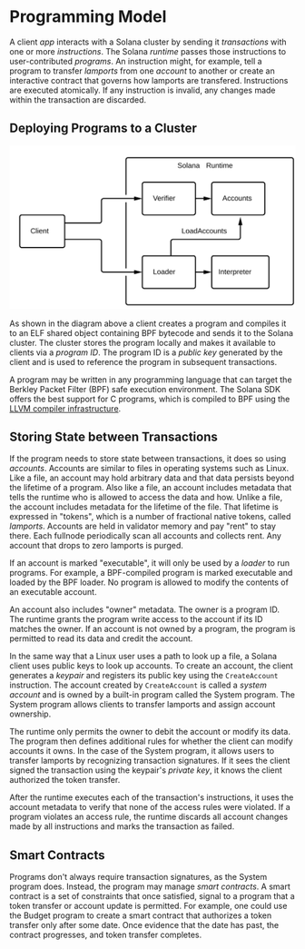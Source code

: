 # Programming Model

A client *app* interacts with a Solana cluster by sending it *transactions*
with one or more *instructions*. The Solana *runtime* passes those instructions
to user-contributed *programs*. An instruction might, for example, tell a
program to transfer *lamports* from one *account* to another or create an interactive
contract that governs how lamports are transfered. Instructions are executed
atomically. If any instruction is invalid, any changes made within the
transaction are discarded.

## Deploying Programs to a Cluster

<img alt="SDK tools" src=".gitbook/assets/sdk-tools.svg" class="center"/>

As shown in the diagram above a client creates a program and compiles it to an
ELF shared object containing BPF bytecode and sends it to the Solana cluster.
The cluster stores the program locally and makes it available to clients via a
*program ID*. The program ID is a *public key* generated by the client and is
used to reference the program in subsequent transactions.

A program may be written in any programming language that can target the
Berkley Packet Filter (BPF) safe execution environment. The Solana SDK offers
the best support for C programs, which is compiled to BPF using the [LLVM
compiler infrastructure](https://llvm.org).

## Storing State between Transactions

If the program needs to store state between transactions, it does so using
*accounts*. Accounts are similar to files in operating systems such as Linux.
Like a file, an account may hold arbitrary data and that data persists beyond
the lifetime of a program. Also like a file, an account includes metadata that
tells the runtime who is allowed to access the data and how. Unlike a file, the
account includes metadata for the lifetime of the file. That lifetime is
expressed in "tokens", which is a number of fractional native tokens, called
*lamports*. Accounts are held in validator memory and pay "rent" to stay there.
Each fullnode periodically scan all accounts and collects rent. Any account
that drops to zero lamports is purged.

If an account is marked "executable", it will only be used by a *loader* to run
programs. For example, a BPF-compiled program is marked executable and loaded
by the BPF loader. No program is allowed to modify the contents of an
executable account.

An account also includes "owner" metadata. The owner is a program ID. The
runtime grants the program write access to the account if its ID matches the
owner. If an account is not owned by a program, the program is permitted to
read its data and credit the account.

In the same way that a Linux user uses a path to look up a file, a Solana
client uses public keys to look up accounts. To create an account, the client
generates a *keypair* and registers its public key using the `CreateAccount`
instruction. The account created by `CreateAccount` is called a *system
account* and is owned by a built-in program called the System program. The
System program allows clients to transfer lamports and assign account
ownership.

The runtime only permits the owner to debit the account or modify its data. The
program then defines additional rules for whether the client can modify
accounts it owns. In the case of the System program, it allows users to
transfer lamports by recognizing transaction signatures. If it sees the client
signed the transaction using the keypair's *private key*, it knows the client
authorized the token transfer.

After the runtime executes each of the transaction's instructions, it uses the
account metadata to verify that none of the access rules were violated. If a
program violates an access rule, the runtime discards all account changes made
by all instructions and marks the transaction as failed.

## Smart Contracts

Programs don't always require transaction signatures, as the System program
does. Instead, the program may manage *smart contracts*. A smart contract is a
set of constraints that once satisfied, signal to a program that a token
transfer or account update is permitted. For example, one could use the Budget
program to create a smart contract that authorizes a token transfer only after
some date. Once evidence that the date has past, the contract progresses, and
token transfer completes.
